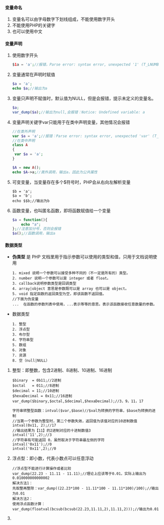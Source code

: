 #### 变量命名

1. 变量名可以由字母数字下划线组成，不能使用数字开头
2. 不能使用PHP的关键字
3. 也可以使用中文

#### 变量声明

1. 使用数字开头

   ```php
   $1a = 'a';//报错，Parse error: syntax error, unexpected '1' (T_LNUMBER), expecting variable (T_VARIABLE) or '{' or '$'
   ```

2. 变量通常在声明时赋值

   ```php
   $a = 'a';
   echo $a;//输出为a
   ```

3. 变量只声明不赋值时，默认值为NULL，但是会报错，提示未定义的变量名。

   ```php
   $a;
   var_dump($a);//输出为null,会报错：Notice: Undefined variable: a
   ```

4. 变量声明关键字var只能用于在类中声明变量，其他情况会报错

   ```php
   //在类外声明
   var $a = 'a';//报错：Parse error: syntax error, unexpected 'var' (T_VAR), expecting end of file
   //在类中声明
   class A
   {
   	var $a = 'a';
   }
   
   $A = new A();
   echo $A->a;//类外调用，输出a，因此为公共属性
   ```

5. 可变变量，当变量存在多个$符号时，PHP会从右向左解析变量

   ```
   $b = 'a';
   $a = 'b';
   echo $$b;//输出为b
   ```

6. 函数变量，也叫匿名函数，即将函数赋值给一个变量

   ```php
   $a = function(){
       echo "a";
   };//注意加分号，否则会报错
   $a();//函数调用，输出a
   ```

#### 数据类型

- **伪类型** 是 PHP 文档里用于指示参数可以使用的类型和值，只用于文档说明使用

  ```
  1. mixed 说明一个参数可以接受多种不同的（不一定是所有的）类型。
  2. number 说明一个参数可以是 integer 或者 float。
  3. callback说明参数类型是回调类型
  4. array|object 意思是参数既可以是 array 也可以是 object。
  5. void 指定函数的返回类型为空，即该函数不返回值。
  //下面为伪变量
  ...  在函数的参数列表中使用，...表示等等的意思。表示该函数接收任意数量的参数。
  ```

- 数据类型 

  ```
  1. 整型
  2. 浮点型
  3. 布尔型
  4. 字符串型
  5. 数组
  6. 对象
  7. 资源
  8. 空（null|NULL）
  ```

1. 整型：即整数，包含2进制、8进制、10进制、16进制

   ```
   $binary  = 0b11;//2进制
   $octal   = 011;//8进制
   $decimal = 11;//10进制
   $hexaDecimal = 0x11;//16进制
   var_dump($binary,$octal,$decimal,$hexaDecimal);//3，9，11，17
   
   字符串转整型函数：intval($var,$base)//$val为转换的字符串，$base为转换的进制
   //当第一个参数为整型时，第二个参数失效，返回值为该值对应的10进制数值
   intval(0x11, 2);//17
   //输出结果为【11】的2进制对应的十进制数值3
   intval('11',2);//3
   //字符串有可能返回 0，虽然取决于字符串最左侧的字符
   intval('0x11');//0
   intval('0x11',2);//0
   ```

2. 浮点型：即小数，代表小数点可以任意浮动

   ```
   //浮点型不能进行计算操作或者比较
   var_dump(22.23 - 11.11 - 11.11);//理论上应该等于0.01，实际上输出为0.010000000000002
   解决方法1：
   先取整再整除：var_dump((22.23*100 - 11.11*100 - 11.11*100)/100);//输出为0.01
   解决方法2：
   使用浮点函数计算：var_dump(floatval(bcsub(bcsub(22.23,11.11,2),11.11,2)));//输出为0.01
   ```

3. 